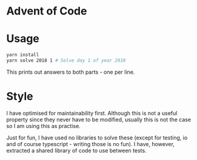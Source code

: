 # Advent of Code

# Usage

```sh
yarn install
yarn solve 2018 1 # Solve day 1 of year 2018
```

This prints out answers to both parts - one per line.

# Style

I have optimised for maintainability first. Although this is not a useful property since they never have to be modified, usually this is not the case so I am using this as practise.

Just for fun, I have used no libraries to solve these (except for testing, io and of course typescript - writing those is no fun). I have, however, extracted a shared library of code to use between tests.
